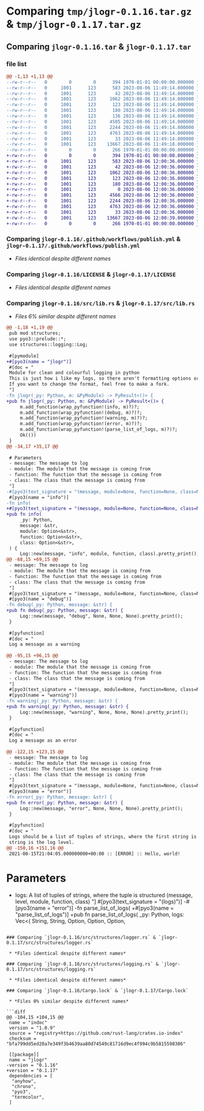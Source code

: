# Comparing `tmp/jlogr-0.1.16.tar.gz` & `tmp/jlogr-0.1.17.tar.gz`

## Comparing `jlogr-0.1.16.tar` & `jlogr-0.1.17.tar`

### file list

```diff
@@ -1,13 +1,13 @@
--rw-r--r--   0        0        0      394 1970-01-01 00:00:00.000000 jlogr-0.1.16/Cargo.toml
--rw-r--r--   0     1001      123      583 2023-08-06 11:49:14.000000 jlogr-0.1.16/.github/workflows/publish.yml
--rw-r--r--   0     1001      123       42 2023-08-06 11:49:14.000000 jlogr-0.1.16/.gitignore
--rw-r--r--   0     1001      123     1062 2023-08-06 11:49:14.000000 jlogr-0.1.16/LICENSE
--rw-r--r--   0     1001      123      123 2023-08-06 11:49:14.000000 jlogr-0.1.16/README.md
--rw-r--r--   0     1001      123      180 2023-08-06 11:49:14.000000 jlogr-0.1.16/pyproject.toml
--rw-r--r--   0     1001      123      136 2023-08-06 11:49:14.000000 jlogr-0.1.16/python/jlogr/__init__.py
--rw-r--r--   0     1001      123     4505 2023-08-06 11:49:14.000000 jlogr-0.1.16/src/lib.rs
--rw-r--r--   0     1001      123     2244 2023-08-06 11:49:14.000000 jlogr-0.1.16/src/structures/logger.rs
--rw-r--r--   0     1001      123     4763 2023-08-06 11:49:14.000000 jlogr-0.1.16/src/structures/logging.rs
--rw-r--r--   0     1001      123       33 2023-08-06 11:49:14.000000 jlogr-0.1.16/src/structures/mod.rs
--rw-r--r--   0     1001      123    13667 2023-08-06 11:49:18.000000 jlogr-0.1.16/Cargo.lock
--rw-r--r--   0        0        0      266 1970-01-01 00:00:00.000000 jlogr-0.1.16/PKG-INFO
+-rw-r--r--   0        0        0      394 1970-01-01 00:00:00.000000 jlogr-0.1.17/Cargo.toml
+-rw-r--r--   0     1001      123      583 2023-08-06 12:00:36.000000 jlogr-0.1.17/.github/workflows/publish.yml
+-rw-r--r--   0     1001      123       42 2023-08-06 12:00:36.000000 jlogr-0.1.17/.gitignore
+-rw-r--r--   0     1001      123     1062 2023-08-06 12:00:36.000000 jlogr-0.1.17/LICENSE
+-rw-r--r--   0     1001      123      123 2023-08-06 12:00:36.000000 jlogr-0.1.17/README.md
+-rw-r--r--   0     1001      123      180 2023-08-06 12:00:36.000000 jlogr-0.1.17/pyproject.toml
+-rw-r--r--   0     1001      123        0 2023-08-06 12:00:36.000000 jlogr-0.1.17/python/jlogr/__init__.py
+-rw-r--r--   0     1001      123     4566 2023-08-06 12:00:36.000000 jlogr-0.1.17/src/lib.rs
+-rw-r--r--   0     1001      123     2244 2023-08-06 12:00:36.000000 jlogr-0.1.17/src/structures/logger.rs
+-rw-r--r--   0     1001      123     4763 2023-08-06 12:00:36.000000 jlogr-0.1.17/src/structures/logging.rs
+-rw-r--r--   0     1001      123       33 2023-08-06 12:00:36.000000 jlogr-0.1.17/src/structures/mod.rs
+-rw-r--r--   0     1001      123    13667 2023-08-06 12:00:39.000000 jlogr-0.1.17/Cargo.lock
+-rw-r--r--   0        0        0      266 1970-01-01 00:00:00.000000 jlogr-0.1.17/PKG-INFO
```

### Comparing `jlogr-0.1.16/.github/workflows/publish.yml` & `jlogr-0.1.17/.github/workflows/publish.yml`

 * *Files identical despite different names*

### Comparing `jlogr-0.1.16/LICENSE` & `jlogr-0.1.17/LICENSE`

 * *Files identical despite different names*

### Comparing `jlogr-0.1.16/src/lib.rs` & `jlogr-0.1.17/src/lib.rs`

 * *Files 6% similar despite different names*

```diff
@@ -1,18 +1,19 @@
 pub mod structures;
 use pyo3::prelude::*;
 use structures::logging::Log;
 
 #[pymodule]
+#[pyo3(name = "jlogr")]
 #[doc = "
 Module for clean and colourful logging in python
 This is just how i like my logs, so there aren't formatting options or anything like that.
 If you want to change the format, feel free to make a fork.
 "]
-fn jlogr(_py: Python, m: &PyModule) -> PyResult<()> {
+pub fn jlogr(_py: Python, m: &PyModule) -> PyResult<()> {
     m.add_function(wrap_pyfunction!(info, m)?)?;
     m.add_function(wrap_pyfunction!(debug, m)?)?;
     m.add_function(wrap_pyfunction!(warning, m)?)?;
     m.add_function(wrap_pyfunction!(error, m)?)?;
     m.add_function(wrap_pyfunction!(parse_list_of_logs, m)?)?;
     Ok(())
 }
@@ -34,17 +35,17 @@
 
 # Parameters
 - message: The message to log
 - module: The module that the message is coming from
 - function: The function that the message is coming from
 - class: The class that the message is coming from
 "]
-#[pyo3(text_signature = "(message, module=None, function=None, class=None)")]
 #[pyo3(name = "info")]
-fn info(
+#[pyo3(text_signature = "(message, module=None, function=None, class=None)")]
+pub fn info(
     _py: Python,
     message: &str,
     module: Option<&str>,
     function: Option<&str>,
     class: Option<&str>,
 ) {
     Log::new(message, "info", module, function, class).pretty_print();
@@ -68,15 +69,15 @@
 - message: The message to log
 - module: The module that the message is coming from
 - function: The function that the message is coming from
 - class: The class that the message is coming from
 "]
 #[pyo3(text_signature = "(message, module=None, function=None, class=None)")]
 #[pyo3(name = "debug")]
-fn debug(_py: Python, message: &str) {
+pub fn debug(_py: Python, message: &str) {
     Log::new(message, "debug", None, None, None).pretty_print();
 }
 
 #[pyfunction]
 #[doc = "
 Log a message as a warning
 
@@ -95,15 +96,15 @@
 - message: The message to log
 - module: The module that the message is coming from
 - function: The function that the message is coming from
 - class: The class that the message is coming from
 "]
 #[pyo3(text_signature = "(message, module=None, function=None, class=None)")]
 #[pyo3(name = "warning")]
-fn warning(_py: Python, message: &str) {
+pub fn warning(_py: Python, message: &str) {
     Log::new(message, "warning", None, None, None).pretty_print();
 }
 
 #[pyfunction]
 #[doc = "
 Log a message as an error
 
@@ -122,15 +123,15 @@
 - message: The message to log
 - module: The module that the message is coming from
 - function: The function that the message is coming from
 - class: The class that the message is coming from
 "]
 #[pyo3(text_signature = "(message, module=None, function=None, class=None)")]
 #[pyo3(name = "error")]
-fn error(_py: Python, message: &str) {
+pub fn error(_py: Python, message: &str) {
     Log::new(message, "error", None, None, None).pretty_print();
 }
 
 #[pyfunction]
 #[doc = "
 Logs should be a list of tuples of strings, where the first string is the message and the second
 string is the log level.
@@ -150,16 +151,16 @@
 2021-08-15T21:04:05.000000000+00:00 :: [ERROR] :: Hello, world!
 ```
 
 # Parameters
 - logs: A list of tuples of strings, where the tuple is structured (message, level, module, function, class)
 "]
 #[pyo3(text_signature = "(logs)")]
-#[pyo3(name = "error")]
-fn parse_list_of_logs(
+#[pyo3(name = "parse_list_of_logs")]
+pub fn parse_list_of_logs(
     _py: Python,
     logs: Vec<(
         String,
         String,
         Option<String>,
         Option<String>,
         Option<String>,
```

### Comparing `jlogr-0.1.16/src/structures/logger.rs` & `jlogr-0.1.17/src/structures/logger.rs`

 * *Files identical despite different names*

### Comparing `jlogr-0.1.16/src/structures/logging.rs` & `jlogr-0.1.17/src/structures/logging.rs`

 * *Files identical despite different names*

### Comparing `jlogr-0.1.16/Cargo.lock` & `jlogr-0.1.17/Cargo.lock`

 * *Files 0% similar despite different names*

```diff
@@ -104,15 +104,15 @@
 name = "indoc"
 version = "1.0.9"
 source = "registry+https://github.com/rust-lang/crates.io-index"
 checksum = "bfa799dd5ed20a7e349f3b4639aa80d74549c81716d9ec4f994c9b5815598306"
 
 [[package]]
 name = "jlogr"
-version = "0.1.16"
+version = "0.1.17"
 dependencies = [
  "anyhow",
  "chrono",
  "pyo3",
  "termcolor",
 ]
```

